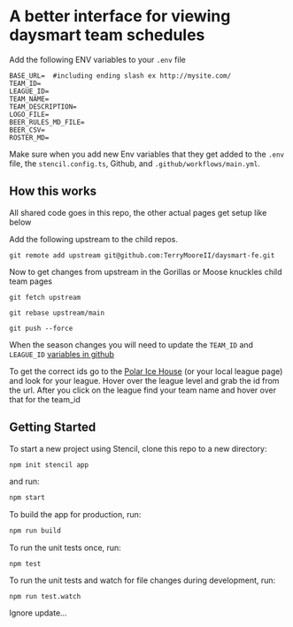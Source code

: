 
# A better interface for viewing daysmart team schedules

Add the following ENV variables to your `.env` file

```
BASE_URL=  #including ending slash ex http://mysite.com/
TEAM_ID=
LEAGUE_ID=
TEAM_NAME=
TEAM_DESCRIPTION=
LOGO_FILE=
BEER_RULES_MD_FILE=
BEER_CSV= 
ROSTER_MD=
```

Make sure when you add new Env variables that they get added to the `.env` file, the `stencil.config.ts`, Github, and `.github/workflows/main.yml`.


## How this works

All shared code goes in this repo, the other actual pages get setup like below

Add the following upstream to the child repos.

```
git remote add upstream git@github.com:TerryMooreII/daysmart-fe.git
```

Now to get changes from upstream in the Gorillas or Moose knuckles child team pages

```
git fetch upstream

git rebase upstream/main

git push --force
```

When the season changes you will need to update the `TEAM_ID` and `LEAGUE_ID` [variables in github](https://github.com/TerryMooreII/fightingmoosekuckles/settings/variables/actions)

To get the correct ids go to the [Polar Ice House](https://apps.daysmartrecreation.com/dash/x/#/online/polarice/leagues?location=1) (or your local league page) and look for your league.  Hover over the league level and grab the id from the url.  After you click on the league find your team name and hover over that for the team_id


## Getting Started

To start a new project using Stencil, clone this repo to a new directory:

```bash
npm init stencil app
```

and run:

```bash
npm start
```

To build the app for production, run:

```bash
npm run build
```

To run the unit tests once, run:

```
npm test
```

To run the unit tests and watch for file changes during development, run:

```
npm run test.watch
```

Ignore
update...
